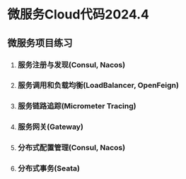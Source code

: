 # 微服务Cloud代码2024.4

## 微服务项目练习

1. ### 服务注册与发现(Consul, Nacos)
2. ### 服务调用和负载均衡(LoadBalancer, OpenFeign)
3. ### 服务链路追踪(Micrometer Tracing)
4. ### 服务网关(Gateway)
5. ### 分布式配置管理(Consul, Nacos)
6. ### 分布式事务(Seata)
